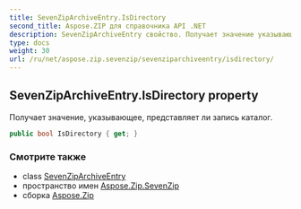 ```yaml
---
title: SevenZipArchiveEntry.IsDirectory
second_title: Aspose.ZIP для справочника API .NET
description: SevenZipArchiveEntry свойство. Получает значение указывающее представляет ли запись каталог.
type: docs
weight: 30
url: /ru/net/aspose.zip.sevenzip/sevenziparchiveentry/isdirectory/
---
```

## SevenZipArchiveEntry.IsDirectory property

Получает значение, указывающее, представляет ли запись каталог.

```csharp
public bool IsDirectory { get; }
```

### Смотрите также

* class [SevenZipArchiveEntry](../)
* пространство имен [Aspose.Zip.SevenZip](../../sevenziparchiveentry/)
* сборка [Aspose.Zip](../../../)


